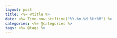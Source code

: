 ```yaml
---
layout: post
title: <%= @title %>
date: <%= Time.now.strftime("%Y-%m-%d %H:%M") %>
categories: <%= @categories %>
tags: <%= @tags %>
---
```

